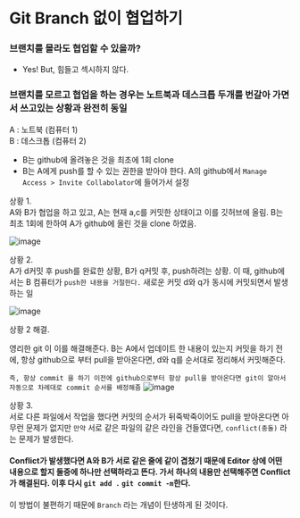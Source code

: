 # Git Branch 없이 협업하기

### 브랜치를 몰라도 협업할 수 있을까? 
* Yes! But, 힘들고 섹시하지 않다. 

### 브랜치를 모르고 협업을 하는 경우는 노트북과 데스크톱 두개를 번갈아 가면서 쓰고있는 상황과 완전히 동일

A : 노트북 (컴퓨터 1) </br>
B : 데스크톱 (컴퓨터 2) 
* B는 github에 올려놓은 것을 최초에 1회 clone
* B는 A에게 push를 할 수 있는 권한을 받아야 한다. A의 github에서 `Manage Access > Invite Collabolator`에 들어가서 설정

상황 1. </br> 
A와 B가 협업을 하고 있고, A는 현재 a,c를 커밋한 상태이고 이를 깃허브에 올림. 
B는 최초 1회에 한하여 A가 github에 올린 것을 clone 하였음. 

![image](https://user-images.githubusercontent.com/63600953/135194443-50eb3012-b597-48b1-b4c6-0d07283971d0.png)


상황 2. </br>
A가 d커밋 후 push를 완료한 상황, B가 q커밋 후, push하려는 상황. 
이 때, github에서는 B 컴퓨터가 `push한 내용을 거절한다.`
새로운 커밋 d와 q가 동시에 커밋되면서 발생하는 일

![image](https://user-images.githubusercontent.com/63600953/135194744-6d3f2d23-6d3a-472f-a2bd-5a5f69001fa6.png)

상황 2 해결. </br>

영리한 git 이 이를 해결해준다. B는 A에서 업데이트 한 내용이 있는지 커밋을 하기 전에, 항상 github으로 부터 pull을 받아온다면,
d와 q를 순서대로 정리해서 커밋해준다.

`즉, 항상 commit 을 하기 이전에 github으로부터 항상 pull을 받아온다면 git이 알아서 자동으로 차례대로 commit 순서를 배정해줌`
![image](https://user-images.githubusercontent.com/63600953/135195171-e8f0ae8e-ffae-43a1-9609-96814f754d57.png)

상황 3. </br> 
서로 다른 파일에서 작업을 했다면 커밋의 순서가 뒤죽박죽이어도 pull을 받아온다면 아무런 문제가 없지만
`만약` 서로 같은 파일의 같은 라인을 건들였다면, `conflict(충돌)` 라는 문제가 발생한다. 

#### Conflict가 발생했다면 A와 B가 서로 같은 줄에 같이 겹쳤기 때문에 Editor 상에 어떤 내용으로 할지 둘중에 하나만 선택하라고 뜬다. 가서 하나의 내용만 선택해주면 Conflict가 해결된다. 이후 다시 `git add .` `git commit -m`한다.

이 방법이 불편하기 때문에 `Branch` 라는 개념이 탄생하게 된 것이다. 
